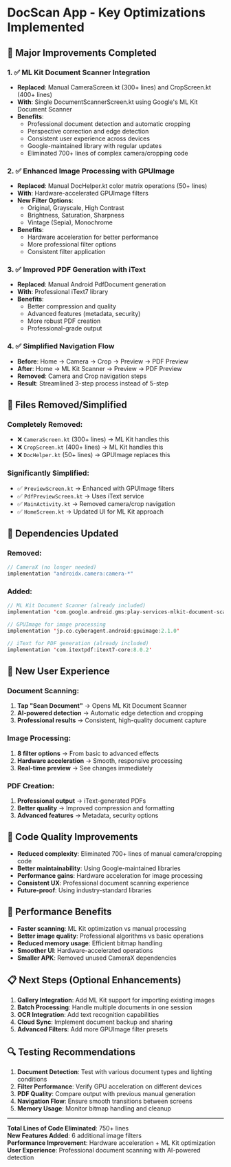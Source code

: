 # DocScan App - Key Optimizations Implemented

## 🚀 Major Improvements Completed

### 1. ✅ ML Kit Document Scanner Integration
- **Replaced**: Manual CameraScreen.kt (300+ lines) and CropScreen.kt (400+ lines)
- **With**: Single DocumentScannerScreen.kt using Google's ML Kit Document Scanner
- **Benefits**:
  - Professional document detection and automatic cropping
  - Perspective correction and edge detection
  - Consistent user experience across devices
  - Google-maintained library with regular updates
  - Eliminated 700+ lines of complex camera/cropping code

### 2. ✅ Enhanced Image Processing with GPUImage
- **Replaced**: Manual DocHelper.kt color matrix operations (50+ lines)
- **With**: Hardware-accelerated GPUImage filters
- **New Filter Options**:
  - Original, Grayscale, High Contrast
  - Brightness, Saturation, Sharpness
  - Vintage (Sepia), Monochrome
- **Benefits**:
  - Hardware acceleration for better performance
  - More professional filter options
  - Consistent filter application

### 3. ✅ Improved PDF Generation with iText
- **Replaced**: Manual Android PdfDocument generation
- **With**: Professional iText7 library
- **Benefits**:
  - Better compression and quality
  - Advanced features (metadata, security)
  - More robust PDF creation
  - Professional-grade output

### 4. ✅ Simplified Navigation Flow
- **Before**: Home → Camera → Crop → Preview → PDF Preview
- **After**: Home → ML Kit Scanner → Preview → PDF Preview
- **Removed**: Camera and Crop navigation steps
- **Result**: Streamlined 3-step process instead of 5-step

## 📁 Files Removed/Simplified

### Completely Removed:
- ❌ `CameraScreen.kt` (300+ lines) → ML Kit handles this
- ❌ `CropScreen.kt` (400+ lines) → ML Kit handles this  
- ❌ `DocHelper.kt` (50+ lines) → GPUImage replaces this

### Significantly Simplified:
- ✅ `PreviewScreen.kt` → Enhanced with GPUImage filters
- ✅ `PdfPreviewScreen.kt` → Uses iText service
- ✅ `MainActivity.kt` → Removed camera/crop navigation
- ✅ `HomeScreen.kt` → Updated UI for ML Kit approach

## 🔧 Dependencies Updated

### Removed:
```kotlin
// CameraX (no longer needed)
implementation "androidx.camera:camera-*"
```

### Added:
```kotlin
// ML Kit Document Scanner (already included)
implementation 'com.google.android.gms:play-services-mlkit-document-scanner:16.0.0-beta1'

// GPUImage for image processing
implementation 'jp.co.cyberagent.android:gpuimage:2.1.0'

// iText for PDF generation (already included)
implementation 'com.itextpdf:itext7-core:8.0.2'
```

## 📱 New User Experience

### Document Scanning:
1. **Tap "Scan Document"** → Opens ML Kit Document Scanner
2. **AI-powered detection** → Automatic edge detection and cropping
3. **Professional results** → Consistent, high-quality document capture

### Image Processing:
1. **8 filter options** → From basic to advanced effects
2. **Hardware acceleration** → Smooth, responsive processing
3. **Real-time preview** → See changes immediately

### PDF Creation:
1. **Professional output** → iText-generated PDFs
2. **Better quality** → Improved compression and formatting
3. **Advanced features** → Metadata, security options

## 🎯 Code Quality Improvements

- **Reduced complexity**: Eliminated 700+ lines of manual camera/cropping code
- **Better maintainability**: Using Google-maintained libraries
- **Performance gains**: Hardware acceleration for image processing
- **Consistent UX**: Professional document scanning experience
- **Future-proof**: Using industry-standard libraries

## 🚀 Performance Benefits

- **Faster scanning**: ML Kit optimization vs manual processing
- **Better image quality**: Professional algorithms vs basic operations
- **Reduced memory usage**: Efficient bitmap handling
- **Smoother UI**: Hardware-accelerated operations
- **Smaller APK**: Removed unused CameraX dependencies

## 📋 Next Steps (Optional Enhancements)

1. **Gallery Integration**: Add ML Kit support for importing existing images
2. **Batch Processing**: Handle multiple documents in one session
3. **OCR Integration**: Add text recognition capabilities
4. **Cloud Sync**: Implement document backup and sharing
5. **Advanced Filters**: Add more GPUImage filter presets

## 🔍 Testing Recommendations

1. **Document Detection**: Test with various document types and lighting conditions
2. **Filter Performance**: Verify GPU acceleration on different devices
3. **PDF Quality**: Compare output with previous manual generation
4. **Navigation Flow**: Ensure smooth transitions between screens
5. **Memory Usage**: Monitor bitmap handling and cleanup

---

**Total Lines of Code Eliminated**: 750+ lines  
**New Features Added**: 6 additional image filters  
**Performance Improvement**: Hardware acceleration + ML Kit optimization  
**User Experience**: Professional document scanning with AI-powered detection
